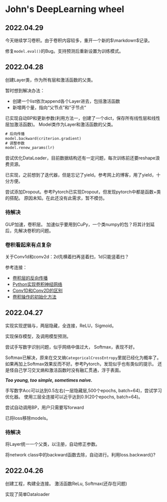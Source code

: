 # John's DeepLearning wheel

## 2022.04.29
今天继续学习卷积。由于卷积内容较多，重开一个新的$\markdown$记录。

修复`model.eval()`的Bug。支持预测后重新设置为训练模式。



## 2022.04.28
创建Layer类，作为所有层和激活函数的父类。

暂时想到解决办法：
- 创建一个list依次append各个Layer进去，包括激活函数
- 新增两个量，指向“父节点”和”子节点“

已实现自动BP和更新参数(利用方法一，创建了一个dict，保存所有线性层和线性层加激活函数)。
Model类作为Layer和激活函数的父类。
```txt
# 后向传播
model.backward(criterion.gradient)
# 调整参数
model.renew_params(lr)
```

尝试优化DataLoader，目前数据结构还有一定问题，每次训练前还要reshape浪费资源。

已实现，之前想到了迭代器，但是忘记了yield。参考网上的博客，用了yield，十分方便。

尝试添加Dropout。参考Pytorch已实现Dropout，但发现pytorch中都是函数+类的搭配。
原因未知。在此还没有此需求，暂不模仿。

### 待解决
GUP加速，卷积层。
加速似乎要用到CuPy，一个类numpy的包？将其计划延后，先解决卷积的问题。

### 卷积看起来有点复杂
关于Conv1d和conv2d：2d先横着扫再竖着扫，1d只能竖着扫？

参考连接：
- [卷积层的反向传播](https://blog.csdn.net/weixin_37721058/article/details/102327691)
- [Python实现卷积神经网络](https://blog.csdn.net/weixin_37251044/article/details/81349287)
- [Conv1D和Conv2D的区别](https://zhuanlan.zhihu.com/p/156825903)
- [卷积操作的初始化方法](https://blog.csdn.net/weixin_44503976/article/details/117284487)

## 2022.04.27
实现实现逻辑与，两层隐藏，全连接，ReLU，Sigmoid。

实现保存模型，及调用模型预测。

尝试手写数字识别问题，似乎网络中值过大，
Softmax，表现不好。

Softmax已解决，原来在交叉熵`CategoricalCrossEntropy`里就已经化为概率了。
如果再加上Softmax效果反而不好。参考Pytorch，发现似乎也有类似的提示。
还是怪自己学习交叉熵和激活函数时没有融汇贯通，浮于表面。

***Too young, too simple, sometimes naive.***

手写数字Acc可以达到0.5左右(一层隐藏层,500个epochs, batch=64)，尝试学习优化器。
使用三层全连接可以近乎达到0.9(20个epochs, batch=64)。

尝试自动调用BP，用户只需要写forward

已将loss移除models。

### 待解决
将Layer统一一个父类，以注册，自动修正参数。

将network class中的backward函数去除，自动进行。利用loss.backward()?

## 2022.04.26
创建工程，构建全连接。
激活函数ReLu, Softmax(还存在问题)

实现了简单Dataloader